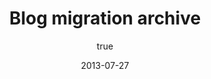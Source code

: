 ---
author:
  name: "Josh Duffney"
date: 2013-07-27
linktitle: Blog migration archive
type:
- post
- posts
title: Blog migration archive
tags: ["PowerShell","DSC"]
categories: ["archive"]
---